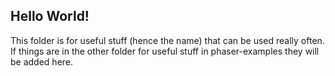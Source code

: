 ## Hello World!
This folder is for useful stuff (hence the name) that can be used really often. If things are in the other folder for useful stuff in phaser-examples they will be added here.